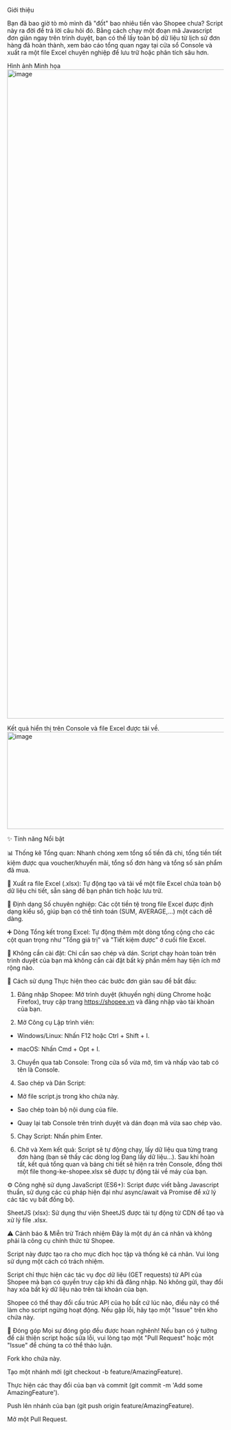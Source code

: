 Giới thiệu

Bạn đã bao giờ tò mò mình đã "đốt" bao nhiêu tiền vào Shopee chưa? Script này ra đời để trả lời câu hỏi đó. Bằng cách chạy một đoạn mã Javascript đơn giản ngay trên trình duyệt, bạn có thể lấy toàn bộ dữ liệu từ lịch sử đơn hàng đã hoàn thành, xem báo cáo tổng quan ngay tại cửa sổ Console và xuất ra một file Excel chuyên nghiệp để lưu trữ hoặc phân tích sâu hơn.

Hình ảnh Minh họa
<img width="2756" height="1510" alt="image" src="https://github.com/user-attachments/assets/396129a5-f2c9-446f-9318-7bc650f9a121" />


Kết quả hiển thị trên Console và file Excel được tải về.
<img width="2756" height="226" alt="image" src="https://github.com/user-attachments/assets/d7e99a79-1b27-498f-95ae-e53ba7089892" />


✨ Tính năng Nổi bật

📊 Thống kê Tổng quan: Nhanh chóng xem tổng số tiền đã chi, tổng tiền tiết kiệm được qua voucher/khuyến mãi, tổng số đơn hàng và tổng số sản phẩm đã mua.

📄 Xuất ra file Excel (.xlsx): Tự động tạo và tải về một file Excel chứa toàn bộ dữ liệu chi tiết, sẵn sàng để bạn phân tích hoặc lưu trữ.

🔢 Định dạng Số chuyên nghiệp: Các cột tiền tệ trong file Excel được định dạng kiểu số, giúp bạn có thể tính toán (SUM, AVERAGE,...) một cách dễ dàng.

➕ Dòng Tổng kết trong Excel: Tự động thêm một dòng tổng cộng cho các cột quan trọng như "Tổng giá trị" và "Tiết kiệm được" ở cuối file Excel.

🚀 Không cần cài đặt: Chỉ cần sao chép và dán. Script chạy hoàn toàn trên trình duyệt của bạn mà không cần cài đặt bất kỳ phần mềm hay tiện ích mở rộng nào.

🚀 Cách sử dụng
Thực hiện theo các bước đơn giản sau để bắt đầu:

1. Đăng nhập Shopee: Mở trình duyệt (khuyến nghị dùng Chrome hoặc Firefox), truy cập trang https://shopee.vn và đăng nhập vào tài khoản của bạn.

2. Mở Công cụ Lập trình viên:

- Windows/Linux: Nhấn F12 hoặc Ctrl + Shift + I.

- macOS: Nhấn Cmd + Opt + I.

3. Chuyển qua tab Console: Trong cửa sổ vừa mở, tìm và nhấp vào tab có tên là Console.

4. Sao chép và Dán Script:

- Mở file script.js trong kho chứa này.

- Sao chép toàn bộ nội dung của file.

- Quay lại tab Console trên trình duyệt và dán đoạn mã vừa sao chép vào.

5. Chạy Script: Nhấn phím Enter.

6. Chờ và Xem kết quả: Script sẽ tự động chạy, lấy dữ liệu qua từng trang đơn hàng (bạn sẽ thấy các dòng log Đang lấy dữ liệu...). Sau khi hoàn tất, kết quả tổng quan và bảng chi tiết sẽ hiện ra trên Console, đồng thời một file thong-ke-shopee.xlsx sẽ được tự động tải về máy của bạn.

⚙️ Công nghệ sử dụng
JavaScript (ES6+): Script được viết bằng Javascript thuần, sử dụng các cú pháp hiện đại như async/await và Promise để xử lý các tác vụ bất đồng bộ.

SheetJS (xlsx): Sử dụng thư viện SheetJS được tải tự động từ CDN để tạo và xử lý file .xlsx.

⚠️ Cảnh báo & Miễn trừ Trách nhiệm
Đây là một dự án cá nhân và không phải là công cụ chính thức từ Shopee.

Script này được tạo ra cho mục đích học tập và thống kê cá nhân. Vui lòng sử dụng một cách có trách nhiệm.

Script chỉ thực hiện các tác vụ đọc dữ liệu (GET requests) từ API của Shopee mà bạn có quyền truy cập khi đã đăng nhập. Nó không gửi, thay đổi hay xóa bất kỳ dữ liệu nào trên tài khoản của bạn.

Shopee có thể thay đổi cấu trúc API của họ bất cứ lúc nào, điều này có thể làm cho script ngừng hoạt động. Nếu gặp lỗi, hãy tạo một "Issue" trên kho chứa này.

🤝 Đóng góp
Mọi sự đóng góp đều được hoan nghênh! Nếu bạn có ý tưởng để cải thiện script hoặc sửa lỗi, vui lòng tạo một "Pull Request" hoặc một "Issue" để chúng ta có thể thảo luận.

Fork kho chứa này.

Tạo một nhánh mới (git checkout -b feature/AmazingFeature).

Thực hiện các thay đổi của bạn và commit (git commit -m 'Add some AmazingFeature').

Push lên nhánh của bạn (git push origin feature/AmazingFeature).

Mở một Pull Request.
